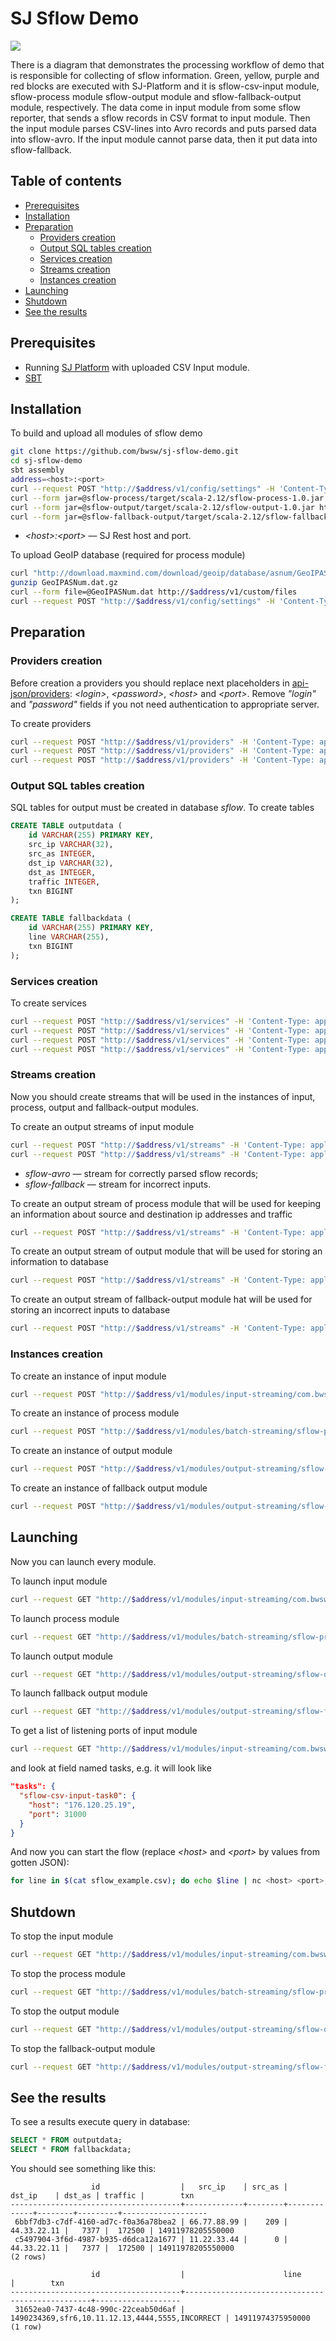 # SJ Sflow Demo

![](SflowDemo.png)

There is a diagram that demonstrates the processing workflow of demo that is responsible for collecting of sflow information.
Green, yellow, purple and red blocks are executed with SJ-Platform and it is sflow-csv-input module, sflow-process module
sflow-output module and sflow-fallback-output module, respectively.
The data come in input module from some sflow reporter, that sends a sflow records in CSV format to input module.
Then the input module parses CSV-lines into Avro records and puts parsed data into sflow-avro.
If the input module cannot parse data, then it put data into sflow-fallback. 

## Table of contents

- [Prerequisites](#prerequisites)
- [Installation](#installation)
- [Preparation](#preparation)
    * [Providers creation](#providers-creation)
    * [Output SQL tables creation](#output-sql-tables-creation)
    * [Services creation](#services-creation)
    * [Streams creation](#streams-creation)
    * [Instances creation](#instances-creation)
- [Launching](#launching)
- [Shutdown](#shutdown)
- [See the results](#see-the-results)


## Prerequisites

- Running [SJ Platform](https://github.com/bwsw/sj-platform) with uploaded CSV Input module.
- [SBT](http://www.scala-sbt.org/)


## Installation

To build and upload all modules of sflow demo

```bash
git clone https://github.com/bwsw/sj-sflow-demo.git
cd sj-sflow-demo
sbt assembly
address=<host>:<port>
curl --request POST "http://$address/v1/config/settings" -H 'Content-Type: application/json' --data "{\"name\": \"low-watermark\",\"value\": \"1\",\"domain\": \"system\"}"
curl --form jar=@sflow-process/target/scala-2.12/sflow-process-1.0.jar http://$address/v1/modules
curl --form jar=@sflow-output/target/scala-2.12/sflow-output-1.0.jar http://$address/v1/modules
curl --form jar=@sflow-fallback-output/target/scala-2.12/sflow-fallback-output-1.0.jar http://$address/v1/modules
```

- *\<host\>:\<port\>* &mdash; SJ Rest host and port.

To upload GeoIP database (required for process module)

```bash
curl "http://download.maxmind.com/download/geoip/database/asnum/GeoIPASNum.dat.gz" -O
gunzip GeoIPASNum.dat.gz
curl --form file=@GeoIPASNum.dat http://$address/v1/custom/files
curl --request POST "http://$address/v1/config/settings" -H 'Content-Type: application/json' --data "{\"name\": \"geo-ip-as-num\",\"value\": \"GeoIPASNum.dat\",\"domain\": \"system\"}"
```

## Preparation

### Providers creation

Before creation a providers you should replace next placeholders in [api-json/providers](api-json/providers):
*\<login\>*, *\<password\>*, *\<host\>* and *\<port\>*. Remove *"login"* and *"password"* fields if you not need 
authentication to appropriate server. 

To create providers

```bash
curl --request POST "http://$address/v1/providers" -H 'Content-Type: application/json' --data "@api-json/providers/cassandra-sflow-provider.json" 
curl --request POST "http://$address/v1/providers" -H 'Content-Type: application/json' --data "@api-json/providers/jdbc-sflow-provider.json" 
curl --request POST "http://$address/v1/providers" -H 'Content-Type: application/json' --data "@api-json/providers/zookeeper-sflow-provider.json" 
```


### Output SQL tables creation

SQL tables for output must be created in database *sflow*. To create tables

```sql
CREATE TABLE outputdata (
    id VARCHAR(255) PRIMARY KEY,
    src_ip VARCHAR(32),
    src_as INTEGER,
    dst_ip VARCHAR(32),
    dst_as INTEGER,
    traffic INTEGER,
    txn BIGINT
);

CREATE TABLE fallbackdata (
    id VARCHAR(255) PRIMARY KEY,
    line VARCHAR(255),
    txn BIGINT
);
```


### Services creation

To create services

```bash
curl --request POST "http://$address/v1/services" -H 'Content-Type: application/json' --data "@api-json/services/cassandra-sflow-service.json"
curl --request POST "http://$address/v1/services" -H 'Content-Type: application/json' --data "@api-json/services/jdbc-sflow-service.json"
curl --request POST "http://$address/v1/services" -H 'Content-Type: application/json' --data "@api-json/services/tstream-sflow-service.json"
curl --request POST "http://$address/v1/services" -H 'Content-Type: application/json' --data "@api-json/services/zookeeper-sflow-service.json"
```

### Streams creation

Now you should create streams that will be used in the instances of input, process, output and fallback-output modules.

To create an output streams of input module
```bash
curl --request POST "http://$address/v1/streams" -H 'Content-Type: application/json' --data "@api-json/streams/sflow-avro.json"
curl --request POST "http://$address/v1/streams" -H 'Content-Type: application/json' --data "@api-json/streams/sflow-fallback.json"
```

- *sflow-avro* &mdash; stream for correctly parsed sflow records;
- *sflow-fallback* &mdash; stream for incorrect inputs.

To create an output stream of process module that will be used for keeping an information about source and destination
ip addresses and traffic

```bash
curl --request POST "http://$address/v1/streams" -H 'Content-Type: application/json' --data "@api-json/streams/output-stream.json"
```

To create an output stream of output module that will be used for storing an information to database 

```bash
curl --request POST "http://$address/v1/streams" -H 'Content-Type: application/json' --data "@api-json/streams/output-data.json"
```

To create an output stream of fallback-output module hat will be used for storing an incorrect inputs to database 

```bash
curl --request POST "http://$address/v1/streams" -H 'Content-Type: application/json' --data "@api-json/streams/fallback-data.json"
```


### Instances creation

To create an instance of input module

```bash
curl --request POST "http://$address/v1/modules/input-streaming/com.bwsw.input.csv/1.0/instance" -H 'Content-Type: application/json' --data "@api-json/instances/sflow-csv-input.json" 
```

To create an instance of process module

```bash
curl --request POST "http://$address/v1/modules/batch-streaming/sflow-process/1.0/instance" -H 'Content-Type: application/json' --data "@api-json/instances/sflow-process.json"
```

To create an instance of output module

```bash
curl --request POST "http://$address/v1/modules/output-streaming/sflow-output/1.0/instance" -H 'Content-Type: application/json' --data "@api-json/instances/sflow-output.json"
```

To create an instance of fallback output module
```bash
curl --request POST "http://$address/v1/modules/output-streaming/sflow-fallback-output/1.0/instance" -H 'Content-Type: application/json' --data "@api-json/instances/sflow-fallback-output.json"
```

## Launching

Now you can launch every module.

To launch input module

```bash
curl --request GET "http://$address/v1/modules/input-streaming/com.bwsw.input.csv/1.0/instance/sflow-csv-input/start"
```

To launch process module
```bash
curl --request GET "http://$address/v1/modules/batch-streaming/sflow-process/1.0/instance/sflow-process/start"
```

To launch output module

```bash
curl --request GET "http://$address/v1/modules/output-streaming/sflow-output/1.0/instance/sflow-output/start"
```

To launch fallback output module
```bash
curl --request GET "http://$address/v1/modules/output-streaming/sflow-fallback-output/1.0/instance/sflow-fallback-output/start"
```

To get a list of listening ports of input module

```bash
curl --request GET "http://$address/v1/modules/input-streaming/com.bwsw.input.csv/1.0/instance/sflow-csv-input"
```

and look at field named tasks, e.g. it will look like

```json
"tasks": {
  "sflow-csv-input-task0": {
    "host": "176.120.25.19",
    "port": 31000
  }
}
```

And now you can start the flow (replace *\<host\>* and *\<port\>* by values from gotten JSON):

```bash
for line in $(cat sflow_example.csv); do echo $line | nc <host> <port>; done
```


## Shutdown

To stop the input module

```bash
curl --request GET "http://$address/v1/modules/input-streaming/com.bwsw.input.csv/1.0/instance/sflow-csv-input/stop"
```

To stop the process module

```bash
curl --request GET "http://$address/v1/modules/batch-streaming/sflow-process/1.0/instance/sflow-process/stop"
```

To stop the output module

```bash
curl --request GET "http://$address/v1/modules/output-streaming/sflow-output/1.0/instance/sflow-output/stop"
```

To stop the fallback-output module

```bash
curl --request GET "http://$address/v1/modules/output-streaming/sflow-fallback-output/1.0/instance/sflow-fallback-output/stop"
```


## See the results

To see a results execute query in database: 

```sql
SELECT * FROM outputdata;
SELECT * FROM fallbackdata;
```

You should see something like this:

```
                  id                  |   src_ip    | src_as |   dst_ip    | dst_as | traffic |        txn        
--------------------------------------+-------------+--------+-------------+--------+---------+-------------------
 6bbf7db3-c7df-4160-ad7c-f0a36a78bea2 | 66.77.88.99 |    209 | 44.33.22.11 |   7377 |  172500 | 14911978205550000
 c5497904-3f6d-4987-b935-d6dca12a1677 | 11.22.33.44 |      0 | 44.33.22.11 |   7377 |  172500 | 14911978205550000
(2 rows)

                  id                  |                      line                       |        txn        
--------------------------------------+-------------------------------------------------+-------------------
 31652ea0-7437-4c48-990c-22ceab50d6af | 1490234369,sfr6,10.11.12.13,4444,5555,INCORRECT | 14911974375950000
(1 row)
```
